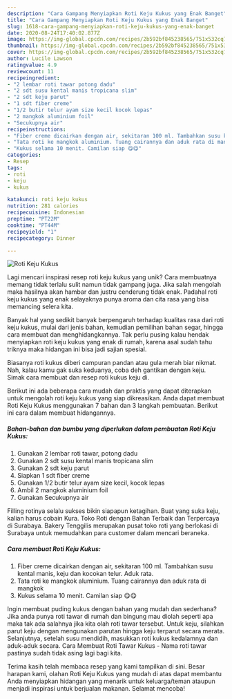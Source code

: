 ```yaml
---
description: "Cara Gampang Menyiapkan Roti Keju Kukus yang Enak Banget"
title: "Cara Gampang Menyiapkan Roti Keju Kukus yang Enak Banget"
slug: 1618-cara-gampang-menyiapkan-roti-keju-kukus-yang-enak-banget
date: 2020-08-24T17:40:02.877Z
image: https://img-global.cpcdn.com/recipes/2b592bf845238565/751x532cq70/roti-keju-kukus-foto-resep-utama.jpg
thumbnail: https://img-global.cpcdn.com/recipes/2b592bf845238565/751x532cq70/roti-keju-kukus-foto-resep-utama.jpg
cover: https://img-global.cpcdn.com/recipes/2b592bf845238565/751x532cq70/roti-keju-kukus-foto-resep-utama.jpg
author: Lucile Lawson
ratingvalue: 4.9
reviewcount: 11
recipeingredient:
- "2 lembar roti tawar potong dadu"
- "2 sdt susu kental manis tropicana slim"
- "2 sdt keju parut"
- "1 sdt fiber creme"
- "1/2 butir telur ayam size kecil kocok lepas"
- "2 mangkok aluminium foil"
- "Secukupnya air"
recipeinstructions:
- "Fiber creme dicairkan dengan air, sekitaran 100 ml. Tambahkan susu kental manis, keju dan kocokan telur. Aduk rata."
- "Tata roti ke mangkok aluminium. Tuang cairannya dan aduk rata di mangkok"
- "Kukus selama 10 menit. Camilan siap 😋😋"
categories:
- Resep
tags:
- roti
- keju
- kukus

katakunci: roti keju kukus 
nutrition: 281 calories
recipecuisine: Indonesian
preptime: "PT22M"
cooktime: "PT44M"
recipeyield: "1"
recipecategory: Dinner

---
```



![Roti Keju Kukus](https://img-global.cpcdn.com/recipes/2b592bf845238565/751x532cq70/roti-keju-kukus-foto-resep-utama.jpg)

Lagi mencari inspirasi resep roti keju kukus yang unik? Cara membuatnya memang tidak terlalu sulit namun tidak gampang juga. Jika salah mengolah maka hasilnya akan hambar dan justru cenderung tidak enak. Padahal roti keju kukus yang enak selayaknya punya aroma dan cita rasa yang bisa memancing selera kita.

Banyak hal yang sedikit banyak berpengaruh terhadap kualitas rasa dari roti keju kukus, mulai dari jenis bahan, kemudian pemilihan bahan segar, hingga cara membuat dan menghidangkannya. Tak perlu pusing kalau hendak menyiapkan roti keju kukus yang enak di rumah, karena asal sudah tahu triknya maka hidangan ini bisa jadi sajian spesial.

Biasanya roti kukus diberi campuran pandan atau gula merah biar nikmat. Nah, kalau kamu gak suka keduanya, coba deh gantikan dengan keju. Simak cara membuat dan resep roti kukus keju di.


Berikut ini ada beberapa cara mudah dan praktis yang dapat diterapkan untuk mengolah roti keju kukus yang siap dikreasikan. Anda dapat membuat Roti Keju Kukus menggunakan 7 bahan dan 3 langkah pembuatan. Berikut ini cara dalam membuat hidangannya.

<!--inarticleads1-->

##### Bahan-bahan dan bumbu yang diperlukan dalam pembuatan Roti Keju Kukus:

1. Gunakan 2 lembar roti tawar, potong dadu
1. Gunakan 2 sdt susu kental manis tropicana slim
1. Gunakan 2 sdt keju parut
1. Siapkan 1 sdt fiber creme
1. Gunakan 1/2 butir telur ayam size kecil, kocok lepas
1. Ambil 2 mangkok aluminium foil
1. Gunakan Secukupnya air


Filling rotinya selalu sukses bikin siapapun ketagihan. Buat yang suka keju, kalian harus cobain Kura. Toko Roti dengan Bahan Terbaik dan Terpercaya di Surabaya. Bakery Tenggilis merupakan pusat toko roti yang berlokasi di Surabaya untuk memudahkan para customer dalam mencari beraneka. 

<!--inarticleads2-->

##### Cara membuat Roti Keju Kukus:

1. Fiber creme dicairkan dengan air, sekitaran 100 ml. Tambahkan susu kental manis, keju dan kocokan telur. Aduk rata.
1. Tata roti ke mangkok aluminium. Tuang cairannya dan aduk rata di mangkok
1. Kukus selama 10 menit. Camilan siap 😋😋


Ingin membuat puding kukus dengan bahan yang mudah dan sederhana? Jika anda punya roti tawar di rumah dan bingung mau diolah seperti apa maka tak ada salahnya jika kita olah roti tawar tersebut. Untuk keju, silahkan parut keju dengan mengunakan parutan hingga keju terparut secara merata. Selanjutnya, setelah susu mendidih, masukkan roti kukus kedalamnya dan aduk-aduk secara. Cara Membuat Roti Tawar Kukus - Nama roti tawar pastinya sudah tidak asing lagi bagi kita. 

Terima kasih telah membaca resep yang kami tampilkan di sini. Besar harapan kami, olahan Roti Keju Kukus yang mudah di atas dapat membantu Anda menyiapkan hidangan yang menarik untuk keluarga/teman ataupun menjadi inspirasi untuk berjualan makanan. Selamat mencoba!
